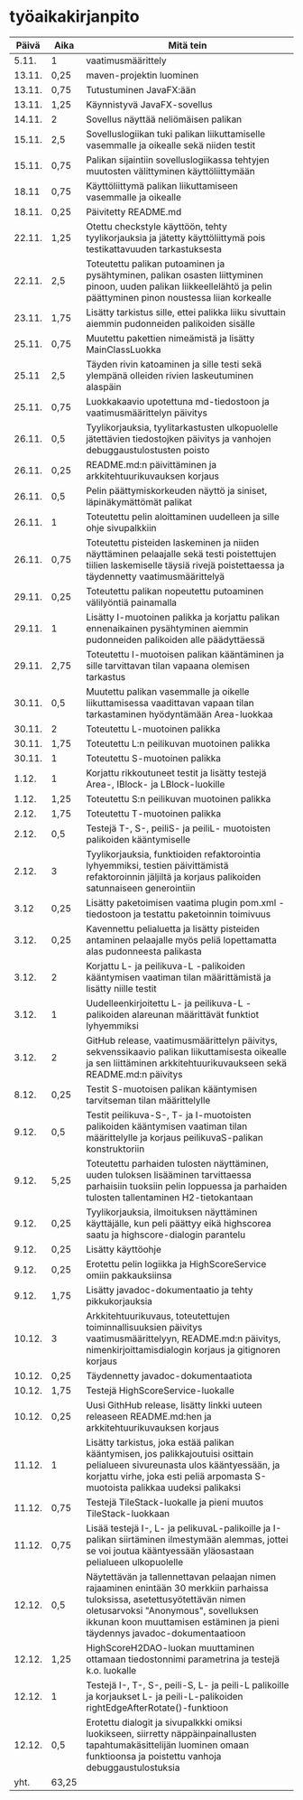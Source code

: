 # työaikakirjanpito

Päivä | Aika | Mitä tein
------|------|----------
5.11. | 1 | vaatimusmäärittely
13.11. | 0,25 | maven-projektin luominen
13.11. | 0,75 | Tutustuminen JavaFX:ään
13.11. | 1,25 | Käynnistyvä JavaFX-sovellus
14.11. | 2 | Sovellus näyttää neliömäisen palikan
15.11. | 2,5 | Sovelluslogiikan tuki palikan liikuttamiselle vasemmalle ja oikealle sekä niiden testit
15.11. | 0,75 | Palikan sijaintiin sovelluslogiikassa tehtyjen muutosten välittyminen käyttöliittymään
18.11 | 0,75 | Käyttöliittymä palikan liikuttamiseen vasemmalle ja oikealle
18.11. | 0,25 | Päivitetty README.md
22.11. | 1,25 | Otettu checkstyle käyttöön, tehty tyylikorjauksia ja jätetty käyttöliittymä pois testikattavuuden tarkastuksesta
22.11. | 2,5 | Toteutettu palikan putoaminen ja pysähtyminen, palikan osasten liittyminen pinoon, uuden palikan liikkeellelähtö ja pelin päättyminen pinon noustessa liian korkealle
23.11. | 1,75 | Lisätty tarkistus sille, ettei palikka liiku sivuttain aiemmin pudonneiden palikoiden sisälle
25.11. | 0,75 | Muutettu pakettien nimeämistä ja lisätty MainClassLuokka
25.11 | 2,5 | Täyden rivin katoaminen ja sille testi sekä ylempänä olleiden rivien laskeutuminen alaspäin
25.11. | 0,75 |Luokkakaavio upotettuna md-tiedostoon ja vaatimusmäärittelyn päivitys 
26.11. | 0,5 | Tyylikorjauksia, tyylitarkastusten ulkopuolelle jätettävien tiedostojken päivitys ja vanhojen debuggaustulostusten poisto
26.11. | 0,25 | README.md:n päivittäminen ja arkkitehtuurikuvauksen korjaus
26.11. | 0,5 | Pelin päättymiskorkeuden näyttö ja siniset, läpinäkymättömät palikat
26.11. | 1 | Toteutettu pelin aloittaminen uudelleen ja sille ohje sivupalkkiin
26.11. | 0,75 |  Toteutettu pisteiden laskeminen ja niiden näyttäminen pelaajalle sekä testi poistettujen tiilien laskemiselle täysiä rivejä poistettaessa ja täydennetty vaatimusmäärittelyä
29.11. | 0,25 | Toteutettu palikan nopeutettu putoaminen välilyöntiä painamalla
29.11. | 1 | Lisätty I-muotoinen palikka ja korjattu palikan ennenaikainen pysähtyminen aiemmin pudonneiden palikoiden alle päädyttäessä
29.11. | 2,75 | Toteutettu I-muotoisen palikan kääntäminen ja sille tarvittavan tilan vapaana olemisen tarkastus
30.11. | 0,5 | Muutettu palikan vasemmalle ja oikelle liikuttamisessa vaadittavan vapaan tilan tarkastaminen hyödyntämään Area-luokkaa
30.11. | 2 | Toteutettu L-muotoinen palikka
30.11. | 1,75 | Toteutettu L:n peilikuvan muotoinen palikka
30.11. | 1 | Toteutettu S-muotoinen palikka
1.12. | 1 | Korjattu rikkoutuneet testit ja lisätty testejä Area-, IBlock- ja LBlock-luokille
1.12. | 1,25 | Toteutettu S:n peilikuvan muotoinen palikka
2.12. | 1,75 | Toteutettu T-muotoinen palikka
2.12. | 0,5 | Testejä T-, S-, peiliS- ja peiliL- muotoisten palikoiden kääntymiselle
2.12. | 3 | Tyylikorjauksia, funktioiden refaktorointia lyhyemmiksi, testien päivittämistä refaktoroinnin jäljiltä ja korjaus palikoiden satunnaiseen generointiin
3.12 | 0,25 | Lisätty paketoimisen vaatima plugin pom.xml -tiedostoon ja testattu paketoinnin toimivuus
3.12. | 0,25 | Kavennettu pelialuetta ja lisätty pisteiden antaminen pelaajalle myös peliä lopettamatta alas pudonneesta palikasta
3.12. | 2 | Korjattu L- ja peilikuva-L -palikoiden kääntymisen vaatiman tilan määrittämistä ja lisätty niille testit
3.12. | 1 | Uudelleenkirjoitettu L- ja peilikuva-L -palikoiden alareunan määrittävät funktiot lyhyemmiksi
3.12. | 2 | GitHub release, vaatimusmäärittelyn päivitys, sekvenssikaavio palikan liikuttamisesta oikealle ja sen liittäminen arkkitehtuurikuvaukseen sekä README.md:n päivitys 
8.12. | 0,25 | Testit S-muotoisen palikan kääntymisen tarvitseman tilan määrittelylle
9.12. | 0,5 | Testit peilikuva-S-, T- ja I-muotoisten palikoiden kääntymisen vaatiman tilan määrittelylle ja korjaus peilikuvaS-palikan konstruktoriin 
9.12. | 5,25 | Toteutettu parhaiden tulosten näyttäminen, uuden tuloksen lisääminen tarvittaessa parhaisiin tuoksiin pelin loppuessa ja parhaiden tulosten tallentaminen H2-tietokantaan 
9.12. | 0,25 | Tyylikorjauksia, ilmoituksen näyttäminen käyttäjälle, kun peli päättyy eikä highscorea saatu ja highscore-dialogin parantelu
9.12. | 0,25 | Lisätty käyttöohje
9.12. | 0,25 | Erotettu pelin logiikka ja HighScoreService omiin pakkauksiinsa
9.12. | 1,75 | Lisätty javadoc-dokumentaatio ja tehty pikkukorjauksia
10.12. | 3 | Arkkitehtuurikuvaus, toteutettujen toiminnallisuuksien päivitys vaatimusmäärittelyyn, README.md:n päivitys, nimenkirjoittamisdialogin korjaus ja gitignoren korjaus
10.12. | 0,25 | Täydennetty javadoc-dokumentaatiota
10.12. | 1,75 | Testejä HighScoreService-luokalle
10.12. | 0,25 | Uusi GithHub release, lisätty linkki uuteen releaseen README.md:hen ja arkkitehtuurikuvauksen korjaus
11.12. | 1 | Lisätty tarkistus, joka estää palikan kääntymisen, jos palikkajoutuisi osittain pelialueen sivureunasta ulos kääntyessään, ja korjattu virhe, joka esti peliä arpomasta S-muotoista palikkaa uudeksi palikaksi
11.12. | 0,75 | Testejä TileStack-luokalle ja pieni muutos TileStack-luokkaan
11.12. | 0,75 | Lisää testejä I-, L- ja pelikuvaL-palikoille ja I-palikan siirtäminen ilmestymään alemmas, jottei se voi joutua kääntyessään yläosastaan pelialueen ulkopuolelle 
12.12. | 0,5 | Näytettävän ja tallennettavan pelaajan nimen rajaaminen enintään 30 merkkiin parhaissa tuloksissa, asetettusyötettävän nimen oletusarvoksi "Anonymous", sovelluksen ikkunan koon muuttamisen estäminen ja pieni täydennys javadoc-dokumentaatioon
12.12. | 1,25 | HighScoreH2DAO-luokan muuttaminen ottamaan tiedostonnimi parametrina ja testejä k.o. luokalle 
12.12. | 1 | Testejä I-, T-, S-, peili-S, L- ja peili-L palikoille ja korjaukset L- ja peili-L-palikoiden rightEdgeAfterRotate()-funktioon
12.12. | 0,5 | Erotettu dialogit ja sivupalkkki omiksi luokikseen, siirretty näppäinpainallusten tapahtumakäsittelijän luominen omaan funktioonsa ja poistettu vanhoja debuggaustulostuksia
yht. | 63,25

